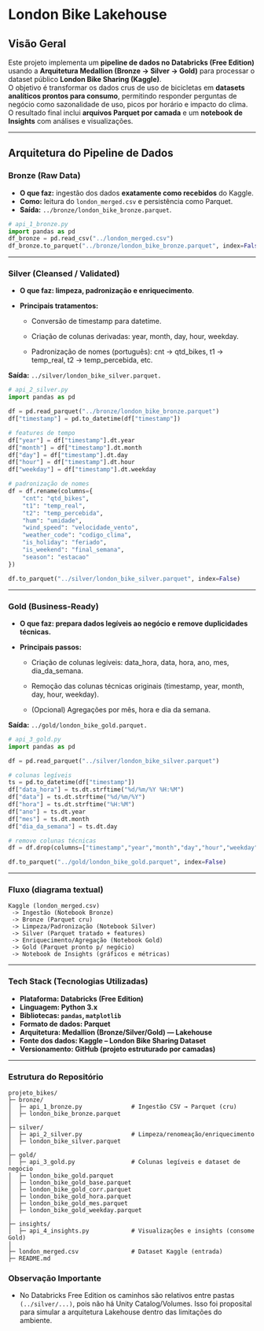 #  London Bike Lakehouse

## Visão Geral
Este projeto implementa um **pipeline de dados no Databricks (Free Edition)** usando a **Arquitetura Medallion (Bronze → Silver → Gold)** para processar o dataset público **London Bike Sharing (Kaggle)**.  
O objetivo é transformar os dados crus de uso de bicicletas em **datasets analíticos prontos para consumo**, permitindo responder perguntas de negócio como sazonalidade de uso, picos por horário e impacto do clima.  
O resultado final inclui **arquivos Parquet por camada** e um **notebook de Insights** com análises e visualizações.

---

## Arquitetura do Pipeline de Dados

### Bronze (Raw Data)
- **O que faz:** ingestão dos dados **exatamente como recebidos** do Kaggle.
- **Como:** leitura do `london_merged.csv` e persistência como Parquet.
- **Saída:** `../bronze/london_bike_bronze.parquet`.

```python
# api_1_bronze.py
import pandas as pd
df_bronze = pd.read_csv("../london_merged.csv")
df_bronze.to_parquet("../bronze/london_bike_bronze.parquet", index=False)
```

---


### Silver (Cleansed / Validated)

- **O que faz: limpeza, padronização e enriquecimento**.

- **Principais tratamentos:**
  * Conversão de timestamp para datetime.

  * Criação de colunas derivadas: year, month, day, hour, weekday.

  * Padronização de nomes (português): cnt → qtd_bikes, t1 → temp_real, t2 → temp_percebida, etc.


**Saída:** ```../silver/london_bike_silver.parquet.```

```python
# api_2_silver.py
import pandas as pd

df = pd.read_parquet("../bronze/london_bike_bronze.parquet")
df["timestamp"] = pd.to_datetime(df["timestamp"])

# features de tempo
df["year"] = df["timestamp"].dt.year
df["month"] = df["timestamp"].dt.month
df["day"] = df["timestamp"].dt.day
df["hour"] = df["timestamp"].dt.hour
df["weekday"] = df["timestamp"].dt.weekday

# padronização de nomes
df = df.rename(columns={
    "cnt": "qtd_bikes",
    "t1": "temp_real",
    "t2": "temp_percebida",
    "hum": "umidade",
    "wind_speed": "velocidade_vento",
    "weather_code": "codigo_clima",
    "is_holiday": "feriado",
    "is_weekend": "final_semana",
    "season": "estacao"
})

df.to_parquet("../silver/london_bike_silver.parquet", index=False)

```

---


### Gold (Business-Ready)

- **O que faz: prepara dados legíveis ao negócio e remove duplicidades técnicas.**

- **Principais passos:**
  * Criação de colunas legíveis: data_hora, data, hora, ano, mes, dia_da_semana.

  * Remoção das colunas técnicas originais (timestamp, year, month, day, hour, weekday).

  * (Opcional) Agregações por mês, hora e dia da semana.

**Saída:** ```../gold/london_bike_gold.parquet.```


```python
# api_3_gold.py
import pandas as pd

df = pd.read_parquet("../silver/london_bike_silver.parquet")

# colunas legíveis
ts = pd.to_datetime(df["timestamp"])
df["data_hora"] = ts.dt.strftime("%d/%m/%Y %H:%M")
df["data"] = ts.dt.strftime("%d/%m/%Y")
df["hora"] = ts.dt.strftime("%H:%M")
df["ano"] = ts.dt.year
df["mes"] = ts.dt.month
df["dia_da_semana"] = ts.dt.day

# remove colunas técnicas
df = df.drop(columns=["timestamp","year","month","day","hour","weekday"], errors="ignore")

df.to_parquet("../gold/london_bike_gold.parquet", index=False)
```

---

### Fluxo (diagrama textual)


    Kaggle (london_merged.csv)
     -> Ingestão (Notebook Bronze)
     -> Bronze (Parquet cru)
     -> Limpeza/Padronização (Notebook Silver)
     -> Silver (Parquet tratado + features)
     -> Enriquecimento/Agregação (Notebook Gold)
     -> Gold (Parquet pronto p/ negócio)
     -> Notebook de Insights (gráficos e métricas)

---

### Tech Stack (Tecnologias Utilizadas)
- **Plataforma: Databricks (Free Edition)**
- **Linguagem: Python 3.x**
- **Bibliotecas: ```pandas```, ```matplotlib```**
- **Formato de dados: Parquet**
- **Arquitetura: Medallion (Bronze/Silver/Gold) — Lakehouse**
- **Fonte dos dados: Kaggle – London Bike Sharing Dataset**
- **Versionamento: GitHub (projeto estruturado por camadas)**

---

### Estrutura do Repositório

    projeto_bikes/
    ├─ bronze/
    │  ├─ api_1_bronze.py              # Ingestão CSV → Parquet (cru)
    │  ├─ london_bike_bronze.parquet
    │
    ├─ silver/
    │  ├─ api_2_silver.py              # Limpeza/renomeação/enriquecimento
    │  ├─ london_bike_silver.parquet
    │
    ├─ gold/
    │  ├─ api_3_gold.py                # Colunas legíveis e dataset de negócio
    │  ├─ london_bike_gold.parquet
    │  ├─ london_bike_gold_base.parquet
    │  ├─ london_bike_gold_corr.parquet
    │  ├─ london_bike_gold_hora.parquet
    │  ├─ london_bike_gold_mes.parquet
    │  ├─ london_bike_gold_weekday.parquet
    │
    ├─ insights/
    │  ├─ api_4_insights.py            # Visualizações e insights (consome Gold)
    │
    ├─ london_merged.csv               # Dataset Kaggle (entrada)
    ├─ README.md




### Observação Importante

* No Databricks Free Edition os caminhos são relativos entre pastas ```(../silver/...)```, pois não há Unity Catalog/Volumes.
Isso foi proposital para simular a arquitetura Lakehouse dentro das limitações do ambiente.
